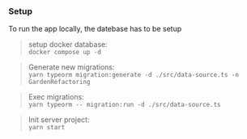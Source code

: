 ### Setup
To run the app locally, the datebase has to be setup
>setup docker database: \
`docker compose up -d`

>Generate new migrations: \
`yarn typeorm migration:generate -d ./src/data-source.ts -n GardenRefactoring`

>Exec migrations: \
`yarn typeorm -- migration:run -d ./src/data-source.ts`

>Init server project: \
`yarn start`
